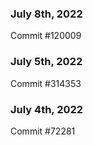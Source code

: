 ### July 8th, 2022

Commit #120009

### July 5th, 2022

Commit #314353


### July 4th, 2022

Commit #72281
